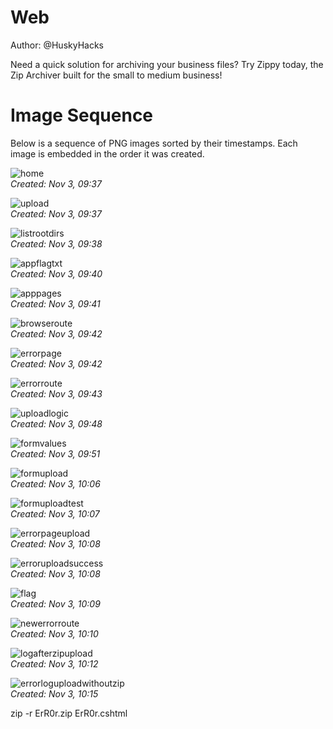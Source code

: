 # Web
Author: @HuskyHacks

Need a quick solution for archiving your business files? Try Zippy today, the Zip Archiver built for the small to medium business!

# Image Sequence

Below is a sequence of PNG images sorted by their timestamps. Each image is embedded in the order it was created.

![home](home.png)  
*Created: Nov 3, 09:37*

![upload](upload.png)  
*Created: Nov 3, 09:37*

![listrootdirs](listrootdirs.png)  
*Created: Nov 3, 09:38*

![appflagtxt](appflagtxt.png)  
*Created: Nov 3, 09:40*

![apppages](apppages.png)  
*Created: Nov 3, 09:41*

![browseroute](browseroute.png)  
*Created: Nov 3, 09:42*

![errorpage](errorpage.png)  
*Created: Nov 3, 09:42*

![errorroute](errorroute.png)  
*Created: Nov 3, 09:43*

![uploadlogic](uploadlogic.png)  
*Created: Nov 3, 09:48*

![formvalues](formvalues.png)  
*Created: Nov 3, 09:51*

![formupload](formupload.png)  
*Created: Nov 3, 10:06*

![formuploadtest](formuploadtest.png)  
*Created: Nov 3, 10:07*

![errorpageupload](errorpageupload.png)  
*Created: Nov 3, 10:08*

![erroruploadsuccess](erroruploadsuccess.png)  
*Created: Nov 3, 10:08*

![flag](flag.png)  
*Created: Nov 3, 10:09*

![newerrorroute](newerrorroute.png)  
*Created: Nov 3, 10:10*

![logafterzipupload](logafterzipupload.png)  
*Created: Nov 3, 10:12*

![errorloguploadwithoutzip](errorloguploadwithoutzip.png)  
*Created: Nov 3, 10:15*

zip -r ErR0r.zip ErR0r.cshtml
